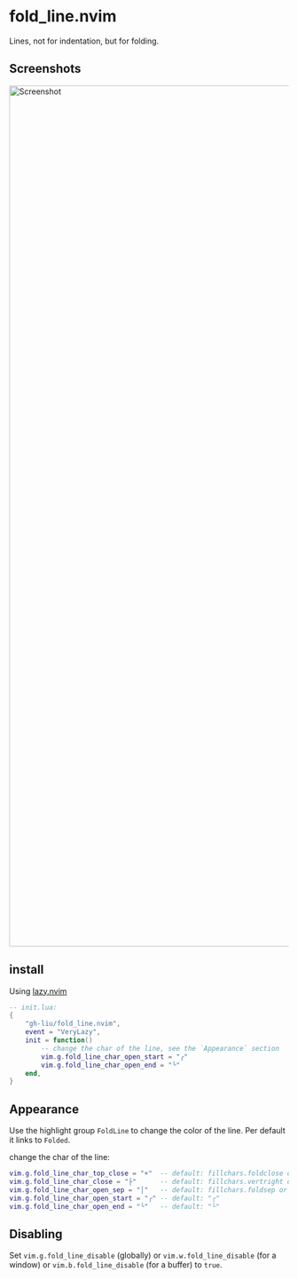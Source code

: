 # fold_line.nvim

Lines, not for indentation, but for folding.

## Screenshots

<img width="1552" alt="Screenshot" src="https://github.com/gh-liu/fold_line.nvim/assets/46311996/cd351f17-6d8a-4190-a505-1e24f7288cd2">

## install

Using [lazy.nvim](https://github.com/folke/lazy.nvim)

```lua
-- init.lua:
{
    "gh-liu/fold_line.nvim",
    event = "VeryLazy",
    init = function()
        -- change the char of the line, see the `Appearance` section
        vim.g.fold_line_char_open_start = "╭"
        vim.g.fold_line_char_open_end = "╰"
    end,
}
```

## Appearance

Use the highlight group `FoldLine` to change the color of the line. Per default it links to `Folded`.

change the char of the line:
```lua
vim.g.fold_line_char_top_close = "+"  -- default: fillchars.foldclose or "+"
vim.g.fold_line_char_close = "├"      -- default: fillchars.vertright or "├"
vim.g.fold_line_char_open_sep = "│"   -- default: fillchars.foldsep or "│"
vim.g.fold_line_char_open_start = "╭" -- default: "┌"
vim.g.fold_line_char_open_end = "╰"   -- default: "└"
```

## Disabling

Set `vim.g.fold_line_disable` (globally) or `vim.w.fold_line_disable` (for a window) or `vim.b.fold_line_disable` (for a buffer) to `true`.
